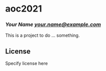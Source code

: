 # aoc2021
### _Your Name <your.name@example.com>_

This is a project to do ... something.

## License

Specify license here

